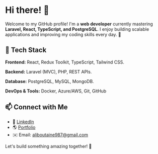 # Hi there! 👋

Welcome to my GitHub profile! I'm a **web developer** currently mastering **Laravel, React, TypeScript, and PostgreSQL**. I enjoy building scalable applications and improving my coding skills every day. 🚀

## 🚀 Tech Stack
**Frontend:** React, Redux Toolkit, TypeScript, Tailwind CSS.

**Backend:** Laravel (MVC), PHP, REST APIs.

**Database:** PostgreSQL, MySQL, MongoDB.

**DevOps & Tools:** Docker, Azure/AWS, Git, GitHub

## 📫 Connect with Me
- 💼 [LinkedIn](https://www.linkedin.com/in/mohammed-ali-boutaine/) 
- 🌎 [Portfolio](https://medali.me/) 
- ✉️ Email: aliboutaine987@gmail.com

Let's build something amazing together! 🚀
